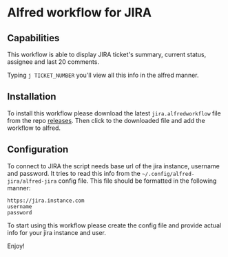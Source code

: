 Alfred workflow for JIRA
=========================================
## Capabilities
This workflow is able to display JIRA ticket's summary, current status, assignee and last 20 comments.

Typing `j TICKET_NUMBER` you'll view all this info in the alfred manner.

## Installation
To install this workflow please download the latest `jira.alfredworkflow` file from the repo [releases](https://github.com/pmyagkov/alfred-jira/releases).
Then click to the downloaded file and add the workflow to alfred.

## Configuration
To connect to JIRA the script needs base url of the jira instance, username and password. It tries to read this info from the `~/.config/alfred-jira/alfred-jira` config file.
This file should be formatted in the following manner:
```
https://jira.instance.com
username
password
```

To start using this workflow please create the config file and provide actual info for your jira instance and user.

Enjoy!
